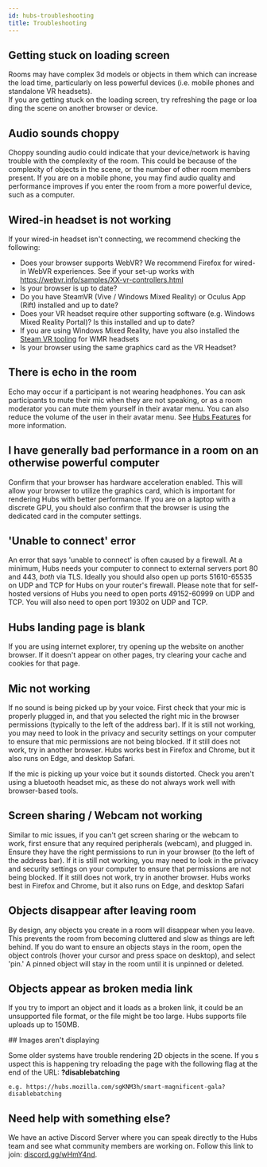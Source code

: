 ```yaml
---
id: hubs-troubleshooting
title: Troubleshooting
---
```


## Getting stuck on loading screen 

Rooms may have complex 3d models or objects in them which can increase the load time, particularly on less powerful devices (i.e. mobile phones and standalone VR headsets). If you are getting stuck on the loading screen, try refreshing the page or loading the scene on another browser or device. 

## Audio sounds choppy

Choppy sounding audio could indicate that your device/network is having trouble with the complexity of the room. This could be because of the complexity of objects in the scene, or the number of other room members present. If you are on a mobile phone, you may find audio quality and performance improves if you enter the room from a more powerful device, such as a computer. 

## Wired-in headset is not working

If your wired-in headset isn't connecting, we recommend checking the following:

* Does your browser supports WebVR? We recommend Firefox for wired-in WebVR experiences. See if your set-up works with https://webvr.info/samples/XX-vr-controllers.html 
* Is your browser is up to date?
* Do you have SteamVR (Vive / Windows Mixed Reality) or Oculus App (Rift) installed and up to date?
* Does your VR headset require other supporting software (e.g. Windows Mixed Reality Portal)? Is this installed and up to date? 
* If you are using Windows Mixed Reality, have you also installed the [Steam VR tooling](https://store.steampowered.com/app/719950/Windows_Mixed_Reality_for_SteamVR/) for WMR headsets
* Is your browser using the same graphics card as the VR Headset?

## There is echo in the room

Echo may occur if a participant is not wearing headphones. You can ask participants to mute their mic when they are not speaking, or as a room moderator you can mute them yourself in their avatar menu. You can also reduce the volume of the user in their avatar menu. See [Hubs Features](./hubs-features) for more information. 

## I have generally bad performance in a room on an otherwise powerful computer

Confirm that your browser has hardware acceleration enabled. This will allow your browser to utilize the graphics card, which is important for rendering Hubs with better performance. If you are on a laptop with a discrete GPU, you should also confirm that the browser is using the dedicated card in the computer settings.

## 'Unable to connect' error

An error that says 'unable to connect' is often caused by a firewall. At a minimum, Hubs needs your computer to connect to external servers port 80 and 443, *both* via TLS. Ideally you should also open up ports 51610-65535 on UDP and TCP for Hubs on your router's firewall. Please note that for self-hosted versions of Hubs you need to open ports 49152-60999 on UDP and TCP. You will also need to open port 19302 on UDP and TCP.


## Hubs landing page is blank

If you are using internet explorer, try opening up the website on another browser. If it doesn't appear on other pages, try clearing your cache and cookies for that page. 

## Mic not working 

If no sound is being picked up by your voice. First check that your mic is properly plugged in, and that you selected the right mic in the browser permissions (typically to the left of the address bar). If it is still not working, you may need to look in the privacy and security settings on your computer to ensure that mic permissions are not being blocked. If it still does not work, try in another browser. Hubs works best in Firefox and Chrome, but it also runs on Edge, and desktop Safari.

If the mic is picking up your voice but it sounds distorted. Check you aren't using a bluetooth headset mic, as these do not always work well with browser-based tools. 

## Screen sharing / Webcam not working

Similar to mic issues, if you can't get screen sharing or the webcam to work, first ensure that any required peripherals (webcam), and plugged in. Ensure they have the right permissions to run in your browser (to the left of the address bar). If it is still not working, you may need to look in the privacy and security settings on your computer to ensure that permissions are not being blocked. If it still does not work, try in another browser. Hubs works best in Firefox and Chrome, but it also runs on Edge, and desktop Safari

## Objects disappear after leaving room

By design, any objects you create in a room will disappear when you leave. This prevents the room from becoming cluttered and slow as things are left behind. If you do want to ensure an objects stays in the room, open the object controls (hover your cursor and press space on desktop), and select 'pin.' A pinned object will stay in the room until it is unpinned or deleted. 

## Objects appear as broken media link

If you try to import an object and it loads as a broken link, it could be an unsupported file format, or the file might be too large. Hubs supports file uploads up to 150MB.

## Images aren't displaying 

Some older systems have trouble rendering 2D objects in the scene. If you suspect this is happening try reloading the page with the following flag at the end of the URL: __?disablebatching__

    e.g. https://hubs.mozilla.com/sgKNM3h/smart-magnificent-gala?disablebatching

## Need help with something else?

We have an active Discord Server where you can speak directly to the Hubs team and see what community members are working on. Follow this link to join: [discord.gg/wHmY4nd](https://discord.com/invite/wHmY4nd).
